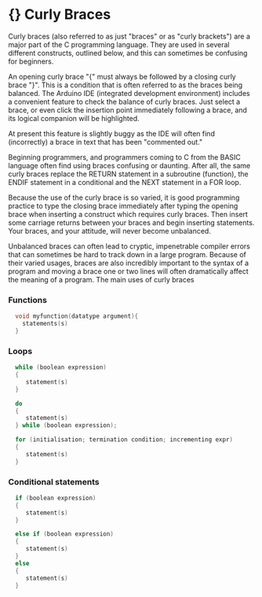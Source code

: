 # {} Curly Braces

Curly braces (also referred to as just "braces" or as "curly brackets") are a major part of the C programming language. They are used in several different constructs, outlined below, and this can sometimes be confusing for beginners.

An opening curly brace "{" must always be followed by a closing curly brace "}". This is a condition that is often referred to as the braces being balanced. The Arduino IDE (integrated development environment) includes a convenient feature to check the balance of curly braces. Just select a brace, or even click the insertion point immediately following a brace, and its logical companion will be highlighted.

At present this feature is slightly buggy as the IDE will often find (incorrectly) a brace in text that has been "commented out."

Beginning programmers, and programmers coming to C from the BASIC language often find using braces confusing or daunting. After all, the same curly braces replace the RETURN statement in a subroutine (function), the ENDIF statement in a conditional and the NEXT statement in a FOR loop.

Because the use of the curly brace is so varied, it is good programming practice to type the closing brace immediately after typing the opening brace when inserting a construct which requires curly braces. Then insert some carriage returns between your braces and begin inserting statements. Your braces, and your attitude, will never become unbalanced.

Unbalanced braces can often lead to cryptic, impenetrable compiler errors that can sometimes be hard to track down in a large program. Because of their varied usages, braces are also incredibly important to the syntax of a program and moving a brace one or two lines will often dramatically affect the meaning of a program.
The main uses of curly braces

### Functions
```C++
  void myfunction(datatype argument){
    statements(s)
  }
```
### Loops
```C++
  while (boolean expression)
  {
     statement(s)
  }

  do
  {
     statement(s)
  } while (boolean expression);

  for (initialisation; termination condition; incrementing expr)
  {
     statement(s)
  } 
```
### Conditional statements
```C++
  if (boolean expression)
  {
     statement(s)
  }

  else if (boolean expression)
  {
     statement(s)
  } 
  else
  {
     statement(s)
  }
```